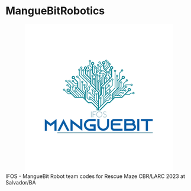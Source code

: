 # MangueBitRobotics
<div align = "center"> <img src = "https://github.com/S0LA1R3/MangueBitRobotics/blob/main/imgs/Logo.PNG" width = 400> </div>
IFOS - MangueBit Robot team codes for Rescue Maze CBR/LARC 2023 at Salvador/BA
